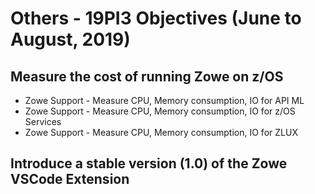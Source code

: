 # Others - 19PI3 Objectives (June to August, 2019)

## Measure the cost of running Zowe on z/OS
* Zowe Support - Measure CPU, Memory consumption, IO for API ML
* Zowe Support - Measure CPU, Memory consumption, IO for z/OS Services
* Zowe Support - Measure CPU, Memory consumption, IO for ZLUX
## Introduce a stable version (1.0) of the Zowe VSCode Extension

